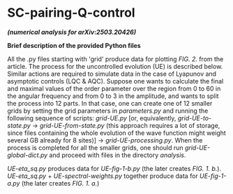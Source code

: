 # SC-pairing-Q-control
***(numerical analysis for arXiv:2503.20426)***

**Brief description of the provided Python files**

All the .py files starting with 'grid' produce data for plotting *FIG. 2.* from the article. The process for the uncontrolled evolution (UE) is described below. Similar actions are required to simulate data in the case of Lyapunov and asymptotic controls (LQC & AQC). Suppose one wants to calculate the final and maximal values of the order parameter over the region from 0 to 60 in the angular frequency and from 0 to 3 in the amplitude, and wants to split the process into 12 parts. In that case, one can create one of 12 smaller grids by setting the grid parameters in *parameters.py* and running the following sequence of scripts: *grid-UE.py* [or, equivalently, *grid-UE-to-state.py* -> *grid-UE-from-state.py* (this approach requires a lot of storage, since files containing the whole evolution of the wave function might weight several GB already for 8 sites)] -> *grid-UE-processing.py*. When the process is completed for all the smaller grids, one should run *grid-UE-global-dict.py* and proceed with files in the directory *analysis*.

*UE-eta_sq.py* produces data for *UE-fig-1-b.py* (the later creates *FIG. 1. b.*). *UE-eta_sq.py* + *UE-spectral-weights.py* together produce data for *UE-fig-1-a.py* (the later creates *FIG. 1. a.*)

